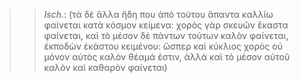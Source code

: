 

>>  *Isch.*: (τὰ δὲ ἄλλα ἤδη που ἀπὸ τούτου ἅπαντα καλλίω φαίνεται κατὰ κόσμον κείμενα: χορὸς γὰρ σκευῶν ἕκαστα φαίνεται, καὶ τὸ μέσον δὲ πάντων τούτων καλὸν φαίνεται, ἐκποδὼν ἑκάστου κειμένου: ὥσπερ καὶ κύκλιος χορὸς οὐ μόνον αὐτὸς καλὸν θέαμά ἐστιν, ἀλλὰ καὶ τὸ μέσον αὐτοῦ καλὸν καὶ καθαρὸν φαίνεται)